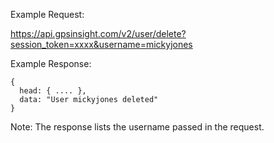Example Request:

https://api.gpsinsight.com/v2/user/delete?session_token=xxxx&username=mickyjones

Example Response:

    {
      head: { .... },
      data: "User mickyjones deleted"
    }
    
Note: The response lists the username passed in the request.
